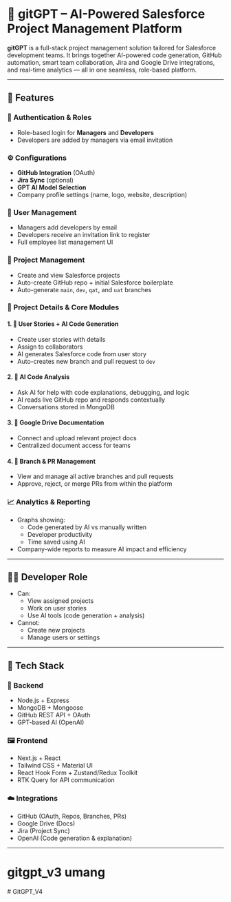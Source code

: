 # 🚀 gitGPT – AI-Powered Salesforce Project Management Platform

**gitGPT** is a full-stack project management solution tailored for Salesforce development teams. It brings together AI-powered code generation, GitHub automation, smart team collaboration, Jira and Google Drive integrations, and real-time analytics — all in one seamless, role-based platform.

---

## 🌟 Features

### 🔐 Authentication & Roles
- Role-based login for **Managers** and **Developers**
- Developers are added by managers via email invitation

### ⚙️ Configurations
- **GitHub Integration** (OAuth)
- **Jira Sync** (optional)
- **GPT AI Model Selection**
- Company profile settings (name, logo, website, description)

### 👥 User Management
- Managers add developers by email
- Developers receive an invitation link to register
- Full employee list management UI

### 📁 Project Management
- Create and view Salesforce projects
- Auto-create GitHub repo + initial Salesforce boilerplate
- Auto-generate `main`, `dev`, `qat`, and `uat` branches

### 📂 Project Details & Core Modules

#### 1. 🧾 User Stories + AI Code Generation
- Create user stories with details
- Assign to collaborators
- AI generates Salesforce code from user story
- Auto-creates new branch and pull request to `dev`

#### 2. 💬 AI Code Analysis
- Ask AI for help with code explanations, debugging, and logic
- AI reads live GitHub repo and responds contextually
- Conversations stored in MongoDB

#### 3. 📄 Google Drive Documentation
- Connect and upload relevant project docs
- Centralized document access for teams

#### 4. 🔀 Branch & PR Management
- View and manage all active branches and pull requests
- Approve, reject, or merge PRs from within the platform

### 📈 Analytics & Reporting
- Graphs showing:
  - Code generated by AI vs manually written
  - Developer productivity
  - Time saved using AI
- Company-wide reports to measure AI impact and efficiency

---

## 👨‍💻 Developer Role
- Can:
  - View assigned projects
  - Work on user stories
  - Use AI tools (code generation + analysis)
- Cannot:
  - Create new projects
  - Manage users or settings

---

## 🧰 Tech Stack

### 🔧 Backend
- Node.js + Express
- MongoDB + Mongoose
- GitHub REST API + OAuth
- GPT-based AI (OpenAI)

### 🖼️ Frontend
- Next.js + React
- Tailwind CSS + Material UI
- React Hook Form + Zustand/Redux Toolkit
- RTK Query for API communication

### ☁️ Integrations
- GitHub (OAuth, Repos, Branches, PRs)
- Google Drive (Docs)
- Jira (Project Sync)
- OpenAI (Code generation & explanation)

---
# gitgpt_v3 umang
#   G i t G P T _ V 4  
 